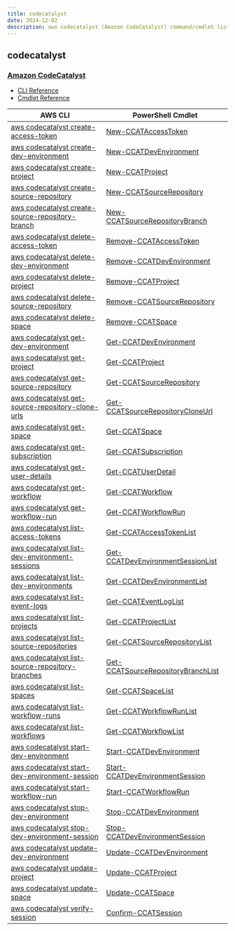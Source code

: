 ```yaml
---
title: codecatalyst
date: 2024-12-02
description: aws codecatalyst (Amazon CodeCatalyst) command/cmdlet list.
---
```


## codecatalyst

### [Amazon CodeCatalyst](https://aws.amazon.com/codecatalyst/)

* [CLI Reference](https://awscli.amazonaws.com/v2/documentation/api/latest/reference/codecatalyst/index.html)
* [Cmdlet Reference](https://docs.aws.amazon.com/powershell/latest/reference/items/CodeCatalyst_cmdlets.html)

|AWS CLI|PowerShell Cmdlet|
|----|----|
|[aws codecatalyst create-access-token](https://awscli.amazonaws.com/v2/documentation/api/latest/reference/codecatalyst/create-access-token.html)|[New-CCATAccessToken](https://docs.aws.amazon.com/powershell/latest/reference/items/New-CCATAccessToken.html)|
|[aws codecatalyst create-dev-environment](https://awscli.amazonaws.com/v2/documentation/api/latest/reference/codecatalyst/create-dev-environment.html)|[New-CCATDevEnvironment](https://docs.aws.amazon.com/powershell/latest/reference/items/New-CCATDevEnvironment.html)|
|[aws codecatalyst create-project](https://awscli.amazonaws.com/v2/documentation/api/latest/reference/codecatalyst/create-project.html)|[New-CCATProject](https://docs.aws.amazon.com/powershell/latest/reference/items/New-CCATProject.html)|
|[aws codecatalyst create-source-repository](https://awscli.amazonaws.com/v2/documentation/api/latest/reference/codecatalyst/create-source-repository.html)|[New-CCATSourceRepository](https://docs.aws.amazon.com/powershell/latest/reference/items/New-CCATSourceRepository.html)|
|[aws codecatalyst create-source-repository-branch](https://awscli.amazonaws.com/v2/documentation/api/latest/reference/codecatalyst/create-source-repository-branch.html)|[New-CCATSourceRepositoryBranch](https://docs.aws.amazon.com/powershell/latest/reference/items/New-CCATSourceRepositoryBranch.html)|
|[aws codecatalyst delete-access-token](https://awscli.amazonaws.com/v2/documentation/api/latest/reference/codecatalyst/delete-access-token.html)|[Remove-CCATAccessToken](https://docs.aws.amazon.com/powershell/latest/reference/items/Remove-CCATAccessToken.html)|
|[aws codecatalyst delete-dev-environment](https://awscli.amazonaws.com/v2/documentation/api/latest/reference/codecatalyst/delete-dev-environment.html)|[Remove-CCATDevEnvironment](https://docs.aws.amazon.com/powershell/latest/reference/items/Remove-CCATDevEnvironment.html)|
|[aws codecatalyst delete-project](https://awscli.amazonaws.com/v2/documentation/api/latest/reference/codecatalyst/delete-project.html)|[Remove-CCATProject](https://docs.aws.amazon.com/powershell/latest/reference/items/Remove-CCATProject.html)|
|[aws codecatalyst delete-source-repository](https://awscli.amazonaws.com/v2/documentation/api/latest/reference/codecatalyst/delete-source-repository.html)|[Remove-CCATSourceRepository](https://docs.aws.amazon.com/powershell/latest/reference/items/Remove-CCATSourceRepository.html)|
|[aws codecatalyst delete-space](https://awscli.amazonaws.com/v2/documentation/api/latest/reference/codecatalyst/delete-space.html)|[Remove-CCATSpace](https://docs.aws.amazon.com/powershell/latest/reference/items/Remove-CCATSpace.html)|
|[aws codecatalyst get-dev-environment](https://awscli.amazonaws.com/v2/documentation/api/latest/reference/codecatalyst/get-dev-environment.html)|[Get-CCATDevEnvironment](https://docs.aws.amazon.com/powershell/latest/reference/items/Get-CCATDevEnvironment.html)|
|[aws codecatalyst get-project](https://awscli.amazonaws.com/v2/documentation/api/latest/reference/codecatalyst/get-project.html)|[Get-CCATProject](https://docs.aws.amazon.com/powershell/latest/reference/items/Get-CCATProject.html)|
|[aws codecatalyst get-source-repository](https://awscli.amazonaws.com/v2/documentation/api/latest/reference/codecatalyst/get-source-repository.html)|[Get-CCATSourceRepository](https://docs.aws.amazon.com/powershell/latest/reference/items/Get-CCATSourceRepository.html)|
|[aws codecatalyst get-source-repository-clone-urls](https://awscli.amazonaws.com/v2/documentation/api/latest/reference/codecatalyst/get-source-repository-clone-urls.html)|[Get-CCATSourceRepositoryCloneUrl](https://docs.aws.amazon.com/powershell/latest/reference/items/Get-CCATSourceRepositoryCloneUrl.html)|
|[aws codecatalyst get-space](https://awscli.amazonaws.com/v2/documentation/api/latest/reference/codecatalyst/get-space.html)|[Get-CCATSpace](https://docs.aws.amazon.com/powershell/latest/reference/items/Get-CCATSpace.html)|
|[aws codecatalyst get-subscription](https://awscli.amazonaws.com/v2/documentation/api/latest/reference/codecatalyst/get-subscription.html)|[Get-CCATSubscription](https://docs.aws.amazon.com/powershell/latest/reference/items/Get-CCATSubscription.html)|
|[aws codecatalyst get-user-details](https://awscli.amazonaws.com/v2/documentation/api/latest/reference/codecatalyst/get-user-details.html)|[Get-CCATUserDetail](https://docs.aws.amazon.com/powershell/latest/reference/items/Get-CCATUserDetail.html)|
|[aws codecatalyst get-workflow](https://awscli.amazonaws.com/v2/documentation/api/latest/reference/codecatalyst/get-workflow.html)|[Get-CCATWorkflow](https://docs.aws.amazon.com/powershell/latest/reference/items/Get-CCATWorkflow.html)|
|[aws codecatalyst get-workflow-run](https://awscli.amazonaws.com/v2/documentation/api/latest/reference/codecatalyst/get-workflow-run.html)|[Get-CCATWorkflowRun](https://docs.aws.amazon.com/powershell/latest/reference/items/Get-CCATWorkflowRun.html)|
|[aws codecatalyst list-access-tokens](https://awscli.amazonaws.com/v2/documentation/api/latest/reference/codecatalyst/list-access-tokens.html)|[Get-CCATAccessTokenList](https://docs.aws.amazon.com/powershell/latest/reference/items/Get-CCATAccessTokenList.html)|
|[aws codecatalyst list-dev-environment-sessions](https://awscli.amazonaws.com/v2/documentation/api/latest/reference/codecatalyst/list-dev-environment-sessions.html)|[Get-CCATDevEnvironmentSessionList](https://docs.aws.amazon.com/powershell/latest/reference/items/Get-CCATDevEnvironmentSessionList.html)|
|[aws codecatalyst list-dev-environments](https://awscli.amazonaws.com/v2/documentation/api/latest/reference/codecatalyst/list-dev-environments.html)|[Get-CCATDevEnvironmentList](https://docs.aws.amazon.com/powershell/latest/reference/items/Get-CCATDevEnvironmentList.html)|
|[aws codecatalyst list-event-logs](https://awscli.amazonaws.com/v2/documentation/api/latest/reference/codecatalyst/list-event-logs.html)|[Get-CCATEventLogList](https://docs.aws.amazon.com/powershell/latest/reference/items/Get-CCATEventLogList.html)|
|[aws codecatalyst list-projects](https://awscli.amazonaws.com/v2/documentation/api/latest/reference/codecatalyst/list-projects.html)|[Get-CCATProjectList](https://docs.aws.amazon.com/powershell/latest/reference/items/Get-CCATProjectList.html)|
|[aws codecatalyst list-source-repositories](https://awscli.amazonaws.com/v2/documentation/api/latest/reference/codecatalyst/list-source-repositories.html)|[Get-CCATSourceRepositoryList](https://docs.aws.amazon.com/powershell/latest/reference/items/Get-CCATSourceRepositoryList.html)|
|[aws codecatalyst list-source-repository-branches](https://awscli.amazonaws.com/v2/documentation/api/latest/reference/codecatalyst/list-source-repository-branches.html)|[Get-CCATSourceRepositoryBranchList](https://docs.aws.amazon.com/powershell/latest/reference/items/Get-CCATSourceRepositoryBranchList.html)|
|[aws codecatalyst list-spaces](https://awscli.amazonaws.com/v2/documentation/api/latest/reference/codecatalyst/list-spaces.html)|[Get-CCATSpaceList](https://docs.aws.amazon.com/powershell/latest/reference/items/Get-CCATSpaceList.html)|
|[aws codecatalyst list-workflow-runs](https://awscli.amazonaws.com/v2/documentation/api/latest/reference/codecatalyst/list-workflow-runs.html)|[Get-CCATWorkflowRunList](https://docs.aws.amazon.com/powershell/latest/reference/items/Get-CCATWorkflowRunList.html)|
|[aws codecatalyst list-workflows](https://awscli.amazonaws.com/v2/documentation/api/latest/reference/codecatalyst/list-workflows.html)|[Get-CCATWorkflowList](https://docs.aws.amazon.com/powershell/latest/reference/items/Get-CCATWorkflowList.html)|
|[aws codecatalyst start-dev-environment](https://awscli.amazonaws.com/v2/documentation/api/latest/reference/codecatalyst/start-dev-environment.html)|[Start-CCATDevEnvironment](https://docs.aws.amazon.com/powershell/latest/reference/items/Start-CCATDevEnvironment.html)|
|[aws codecatalyst start-dev-environment-session](https://awscli.amazonaws.com/v2/documentation/api/latest/reference/codecatalyst/start-dev-environment-session.html)|[Start-CCATDevEnvironmentSession](https://docs.aws.amazon.com/powershell/latest/reference/items/Start-CCATDevEnvironmentSession.html)|
|[aws codecatalyst start-workflow-run](https://awscli.amazonaws.com/v2/documentation/api/latest/reference/codecatalyst/start-workflow-run.html)|[Start-CCATWorkflowRun](https://docs.aws.amazon.com/powershell/latest/reference/items/Start-CCATWorkflowRun.html)|
|[aws codecatalyst stop-dev-environment](https://awscli.amazonaws.com/v2/documentation/api/latest/reference/codecatalyst/stop-dev-environment.html)|[Stop-CCATDevEnvironment](https://docs.aws.amazon.com/powershell/latest/reference/items/Stop-CCATDevEnvironment.html)|
|[aws codecatalyst stop-dev-environment-session](https://awscli.amazonaws.com/v2/documentation/api/latest/reference/codecatalyst/stop-dev-environment-session.html)|[Stop-CCATDevEnvironmentSession](https://docs.aws.amazon.com/powershell/latest/reference/items/Stop-CCATDevEnvironmentSession.html)|
|[aws codecatalyst update-dev-environment](https://awscli.amazonaws.com/v2/documentation/api/latest/reference/codecatalyst/update-dev-environment.html)|[Update-CCATDevEnvironment](https://docs.aws.amazon.com/powershell/latest/reference/items/Update-CCATDevEnvironment.html)|
|[aws codecatalyst update-project](https://awscli.amazonaws.com/v2/documentation/api/latest/reference/codecatalyst/update-project.html)|[Update-CCATProject](https://docs.aws.amazon.com/powershell/latest/reference/items/Update-CCATProject.html)|
|[aws codecatalyst update-space](https://awscli.amazonaws.com/v2/documentation/api/latest/reference/codecatalyst/update-space.html)|[Update-CCATSpace](https://docs.aws.amazon.com/powershell/latest/reference/items/Update-CCATSpace.html)|
|[aws codecatalyst verify-session](https://awscli.amazonaws.com/v2/documentation/api/latest/reference/codecatalyst/verify-session.html)|[Confirm-CCATSession](https://docs.aws.amazon.com/powershell/latest/reference/items/Confirm-CCATSession.html)|

